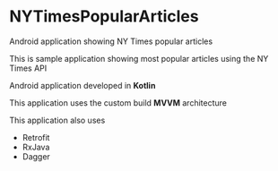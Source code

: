 # NYTimesPopularArticles
Android application showing NY Times popular articles


This is sample application showing most popular articles using the NY Times API



Android application developed in **Kotlin**

This application uses the custom build **MVVM** architecture

This application also uses
- Retrofit
- RxJava
- Dagger
